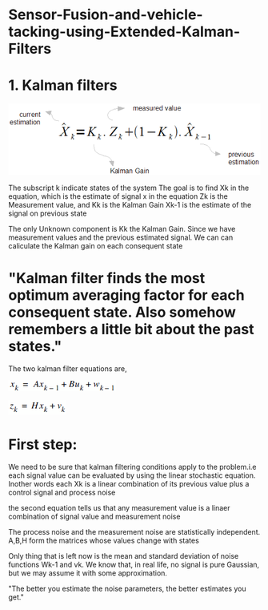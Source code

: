 # Sensor-Fusion-and-vehicle-tacking-using-Extended-Kalman-Filters

# 1.  Kalman filters
!['Mathematical Equation of Kalman Filter'](https://github.com/sbperceptron/Sensor-Fusion-and-vehicle-tacking-using-Kalman-Filters/blob/master/insight_formula.gif)

The subscript k indicate states of the system
The goal is to find Xk in the equation, which is the estimate of signal x in the equation
Zk is the Measurement value, and Kk is the Kalman Gain
Xk-1 is the estimate of the signal on previous state

The only Unknown component is Kk the Kalman Gain. Since we have measurement values and the previous estimated signal. We can can caliculate the Kalman gain on each consequent state

   # "Kalman filter finds the most optimum averaging factor for each consequent state. Also somehow remembers a little bit about the past states." 


The two kalman filter equations are,

![''](https://github.com/sbperceptron/Sensor-Fusion-and-vehicle-tacking-using-Kalman-Filters/blob/master/equation1.gif)

![''](https://github.com/sbperceptron/Sensor-Fusion-and-vehicle-tacking-using-Kalman-Filters/blob/master/equation2.gif)

# First step:
We need to be sure that kalman filtering conditions apply to the problem.i.e each signal value can be evaluated by using the linear stochastic equation. Inother words each Xk is a linear combination of its previous value plus a control signal and process noise

the second equation tells us that any measurement value is a linaer combination of signal value and measurement noise

The process noise and the measurement noise are statistically independent.
A,B,H form the matrices whose values change with states

Only thing that is left now is the mean and standard deviation of noise functions Wk-1 and vk. We know that, in real life, no signal is pure Gaussian, but we may assume it with some approximation. 

"The better you estimate the noise parameters, the better estimates you get." 
